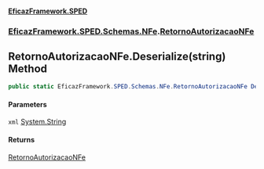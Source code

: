 #### [EficazFramework.SPED](EficazFrameworkSPED.md 'EficazFramework SPED')
### [EficazFramework.SPED.Schemas.NFe](EficazFramework.SPED.Schemas.NFe.md 'EficazFramework.SPED.Schemas.NFe').[RetornoAutorizacaoNFe](EficazFramework.SPED.Schemas.NFe/RetornoAutorizacaoNFe.md 'EficazFramework.SPED.Schemas.NFe.RetornoAutorizacaoNFe')

## RetornoAutorizacaoNFe.Deserialize(string) Method

```csharp
public static EficazFramework.SPED.Schemas.NFe.RetornoAutorizacaoNFe Deserialize(string xml);
```
#### Parameters

<a name='EficazFramework.SPED.Schemas.NFe.RetornoAutorizacaoNFe.Deserialize(string).xml'></a>

`xml` [System.String](https://docs.microsoft.com/en-us/dotnet/api/System.String 'System.String')

#### Returns
[RetornoAutorizacaoNFe](EficazFramework.SPED.Schemas.NFe/RetornoAutorizacaoNFe.md 'EficazFramework.SPED.Schemas.NFe.RetornoAutorizacaoNFe')